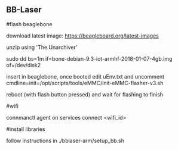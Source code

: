 ## BB-Laser

#flash beaglebone

download latest image: https://beagleboard.org/latest-images

unzip using 'The Unarchiver'

sudo dd bs=1m if=bone-debian-9.3-iot-armhf-2018-01-07-4gb.img of=/dev/disk2

insert in beaglebone, once booted edit uEnv.txt and  uncomment cmdline=init=/opt/scripts/tools/eMMC/init-eMMC-flasher-v3.sh

reboot (with flash button pressed) and wait for flashing to finish

#wifi

connmanctl
agent on
services
connect <wifi_id>

#install libraries

follow instructions in ./bblaser-arm/setup_bb.sh
